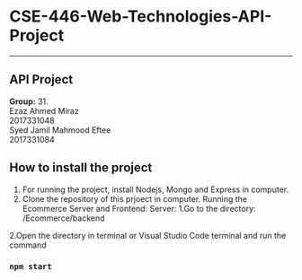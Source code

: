 # CSE-446-Web-Technologies-API-Project
**********************
 API Project
 -----------------
 **Group:** 31.
 <br />
 Ezaz Ahmed Miraz<br />
       2017331048<br />
       Syed Jamil Mahmood Eftee<br />
       2017331084<br />
       
How to install the project
---------------------------
1. For running the project, install Nodejs, Mongo and Express in computer.
2. Clone the repository of this prjoect in computer.
Running the Ecommerce Server and Frontend:
Server:
1.Go to the directory: /Ecommerce/backend

2.Open the directory in terminal or Visual Studio Code terminal and run the command

  ### `npm start`
       
